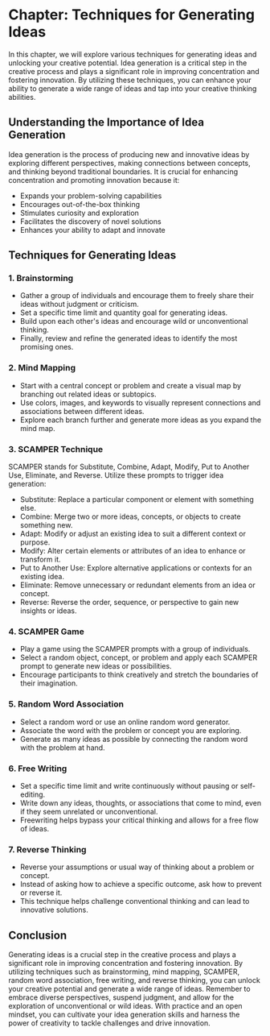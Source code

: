 Chapter: Techniques for Generating Ideas
========================================

In this chapter, we will explore various techniques for generating ideas and unlocking your creative potential. Idea generation is a critical step in the creative process and plays a significant role in improving concentration and fostering innovation. By utilizing these techniques, you can enhance your ability to generate a wide range of ideas and tap into your creative thinking abilities.

Understanding the Importance of Idea Generation
-----------------------------------------------

Idea generation is the process of producing new and innovative ideas by exploring different perspectives, making connections between concepts, and thinking beyond traditional boundaries. It is crucial for enhancing concentration and promoting innovation because it:

* Expands your problem-solving capabilities
* Encourages out-of-the-box thinking
* Stimulates curiosity and exploration
* Facilitates the discovery of novel solutions
* Enhances your ability to adapt and innovate

Techniques for Generating Ideas
-------------------------------

### 1. Brainstorming

* Gather a group of individuals and encourage them to freely share their ideas without judgment or criticism.
* Set a specific time limit and quantity goal for generating ideas.
* Build upon each other's ideas and encourage wild or unconventional thinking.
* Finally, review and refine the generated ideas to identify the most promising ones.

### 2. Mind Mapping

* Start with a central concept or problem and create a visual map by branching out related ideas or subtopics.
* Use colors, images, and keywords to visually represent connections and associations between different ideas.
* Explore each branch further and generate more ideas as you expand the mind map.

### 3. SCAMPER Technique

SCAMPER stands for Substitute, Combine, Adapt, Modify, Put to Another Use, Eliminate, and Reverse. Utilize these prompts to trigger idea generation:

* Substitute: Replace a particular component or element with something else.
* Combine: Merge two or more ideas, concepts, or objects to create something new.
* Adapt: Modify or adjust an existing idea to suit a different context or purpose.
* Modify: Alter certain elements or attributes of an idea to enhance or transform it.
* Put to Another Use: Explore alternative applications or contexts for an existing idea.
* Eliminate: Remove unnecessary or redundant elements from an idea or concept.
* Reverse: Reverse the order, sequence, or perspective to gain new insights or ideas.

### 4. SCAMPER Game

* Play a game using the SCAMPER prompts with a group of individuals.
* Select a random object, concept, or problem and apply each SCAMPER prompt to generate new ideas or possibilities.
* Encourage participants to think creatively and stretch the boundaries of their imagination.

### 5. Random Word Association

* Select a random word or use an online random word generator.
* Associate the word with the problem or concept you are exploring.
* Generate as many ideas as possible by connecting the random word with the problem at hand.

### 6. Free Writing

* Set a specific time limit and write continuously without pausing or self-editing.
* Write down any ideas, thoughts, or associations that come to mind, even if they seem unrelated or unconventional.
* Freewriting helps bypass your critical thinking and allows for a free flow of ideas.

### 7. Reverse Thinking

* Reverse your assumptions or usual way of thinking about a problem or concept.
* Instead of asking how to achieve a specific outcome, ask how to prevent or reverse it.
* This technique helps challenge conventional thinking and can lead to innovative solutions.

Conclusion
----------

Generating ideas is a crucial step in the creative process and plays a significant role in improving concentration and fostering innovation. By utilizing techniques such as brainstorming, mind mapping, SCAMPER, random word association, free writing, and reverse thinking, you can unlock your creative potential and generate a wide range of ideas. Remember to embrace diverse perspectives, suspend judgment, and allow for the exploration of unconventional or wild ideas. With practice and an open mindset, you can cultivate your idea generation skills and harness the power of creativity to tackle challenges and drive innovation.

